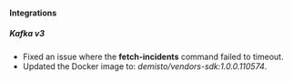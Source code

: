 
#### Integrations

##### Kafka v3

- Fixed an issue where the **fetch-incidents** command failed to timeout.
- Updated the Docker image to: *demisto/vendors-sdk:1.0.0.110574*.